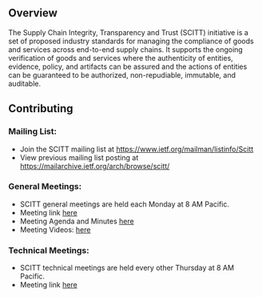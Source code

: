 ## Overview

The Supply Chain Integrity, Transparency and Trust (SCITT) initiative is a set of proposed industry standards for managing the compliance of goods and services across end-to-end supply chains. It supports the ongoing verification of goods and services where the authenticity of entities, evidence, policy, and artifacts can be assured and the actions of entities can be guaranteed to be authorized, non-repudiable, immutable, and auditable.

## Contributing

### Mailing List:
 - Join the SCITT mailing list at https://www.ietf.org/mailman/listinfo/Scitt
 - View previous mailing list posting at https://mailarchive.ietf.org/arch/browse/scitt/

### General Meetings:
- SCITT general  meetings are held each Monday at 8 AM Pacific.
- Meeting link [here](https://teams.microsoft.com/l/meetup-join/19%3awkcX6YXFdc4drKQRJ81TD6VrZFhreo81JnfUKihgNyM1%40thread.tacv2/1650660267368?context=%7b%22Tid%22%3a%2272f988bf-86f1-41af-91ab-2d7cd011db47%22%2c%22Oid%22%3a%222a36463b-58f3-4390-b4ff-a30f5d1866fa%22%7d)
- Meeting Agenda and Minutes [here](https://docs.google.com/document/d/1vf-EliXByhg5HZfgVbTqZhfaJFCmvMdQuZ4tC-Eq6wg/edit?usp=sharing)
- Meeting Videos: [here](https://www.youtube.com/playlist?list=PLbB5UJQyY-2WZ6r1AK1njicgwcowVypet)

### Technical Meetings:
- SCITT technical meetings are held every other Thursday at 8 AM Pacific.
- Meeting link [here](https://teams.microsoft.com/l/meetup-join/19%3a84f5933bbce549678d0202429ced8257%40thread.tacv2/1650660013566?context=%7b%22Tid%22%3a%2272f988bf-86f1-41af-91ab-2d7cd011db47%22%2c%22Oid%22%3a%222a36463b-58f3-4390-b4ff-a30f5d1866fa%22%7d)

